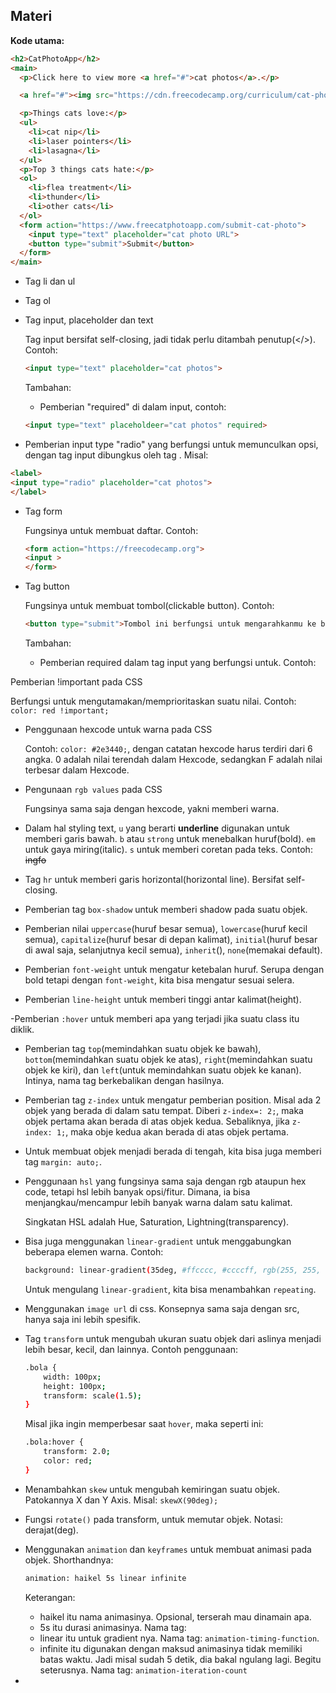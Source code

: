 ## Materi

**Kode utama:**

```html 
<h2>CatPhotoApp</h2>
<main>
  <p>Click here to view more <a href="#">cat photos</a>.</p>

  <a href="#"><img src="https://cdn.freecodecamp.org/curriculum/cat-photo-app/relaxing-cat.jpg" alt="A cute orange cat lying on its back."></a>

  <p>Things cats love:</p>
  <ul>
    <li>cat nip</li>
    <li>laser pointers</li>
    <li>lasagna</li>
  </ul>
  <p>Top 3 things cats hate:</p>
  <ol>
    <li>flea treatment</li>
    <li>thunder</li>
    <li>other cats</li>
  </ol>
  <form action="https://www.freecatphotoapp.com/submit-cat-photo">
    <input type="text" placeholder="cat photo URL">
    <button type="submit">Submit</button>
  </form>
</main>
```


- Tag li dan ul 
- Tag ol 
- Tag input, placeholder dan text 
   
   Tag input bersifat self-closing, jadi tidak perlu ditambah penutup(</>). Contoh: 

   ```html 
   <input type="text" placeholder="cat photos">
   ```

   Tambahan: 
   - Pemberian "required" di dalam input, contoh:

   ```html
   <input type="text" placeholdeer="cat photos" required>
   ```

- Pemberian input type "radio" yang berfungsi untuk memunculkan opsi, dengan tag input dibungkus oleh tag <label>. Misal: 

 ```html
 <label>   
 <input type="radio" placeholder="cat photos">
 </label>
 ```

- Tag form 

  Fungsinya untuk membuat daftar. Contoh: 

  ```html 
  <form action="https://freecodecamp.org">
  <input >
  </form>
  ```

- Tag button 

   Fungsinya untuk membuat tombol(clickable button). Contoh: 

   ```html 
   <button type="submit">Tombol ini berfungsi untuk mengarahkanmu ke brower.</button>
   ```

   Tambahan: 

   - Pemberian required dalam tag input yang berfungsi untuk. Contoh: 

Pemberian !important pada CSS 

   Berfungsi untuk mengutamakan/memprioritaskan suatu nilai. Contoh: `color: red !important; `

- Penggunaan hexcode untuk warna pada CSS

   Contoh: `color: #2e3440;`, dengan catatan hexcode harus terdiri dari 6 angka. 0 adalah nilai terendah dalam Hexcode, sedangkan F adalah nilai terbesar dalam Hexcode.

- Pengunaan `rgb values` pada CSS 

  Fungsinya sama saja dengan hexcode, yakni memberi warna. 

- Dalam hal styling text, `u` yang berarti **underline** digunakan untuk memberi garis bawah. `b` atau `strong` untuk menebalkan huruf(bold). `em` untuk gaya miring(italic). `s` untuk memberi coretan pada teks. Contoh: <s>ingfo</s>

- Tag `hr` untuk memberi garis horizontal(horizontal line). Bersifat self-closing.

- Pemberian tag `box-shadow` untuk memberi shadow pada suatu objek.

- Pemberian nilai `uppercase`(huruf besar semua), `lowercase`(huruf kecil semua), `capitalize`(huruf besar di depan kalimat), `initial`(huruf besar di awal saja, selanjutnya kecil semua), `inherit`(), `none`(memakai default).

- Pemberian `font-weight` untuk mengatur ketebalan huruf. Serupa dengan bold tetapi dengan `font-weight`, kita bisa mengatur sesuai selera.

- Pemberian `line-height` untuk memberi tinggi antar kalimat(height). 

-Pemberian `:hover` untuk memberi apa yang terjadi jika suatu class itu diklik.

- Pemberian tag `top`(memindahkan suatu objek ke bawah), `bottom`(memindahkan suatu objek ke atas), `right`(memindahkan suatu objek ke kiri), dan `left`(untuk memindahkan suatu objek ke kanan). Intinya, nama tag berkebalikan dengan hasilnya. 

- Pemberian tag `z-index` untuk mengatur pemberian position. Misal ada 2 objek yang berada di dalam satu tempat. Diberi `z-index=: 2;`, maka objek pertama akan berada di atas objek kedua. Sebaliknya, jika `z-index: 1;`, maka obje kedua akan berada di atas objek pertama. 

- Untuk membuat objek menjadi berada di tengah, kita bisa juga memberi tag `margin: auto;`. 

- Penggunaan `hsl` yang fungsinya sama saja dengan rgb ataupun hex code, tetapi hsl lebih banyak opsi/fitur. Dimana, ia bisa menjangkau/mencampur lebih banyak warna dalam satu kalimat.

  Singkatan HSL adalah Hue, Saturation, Lightning(transparency).

- Bisa juga menggunakan `linear-gradient` untuk menggabungkan beberapa elemen warna. Contoh: 

  ```bash 
  background: linear-gradient(35deg, #ffcccc, #ccccff, rgb(255, 255, 0)); 
  ```

  Untuk mengulang `linear-gradient`, kita bisa menambahkan `repeating`. 

- Menggunakan `image url` di css. Konsepnya sama saja dengan src, hanya saja ini lebih spesifik.

- Tag `transform` untuk mengubah ukuran suatu objek dari aslinya menjadi lebih besar, kecil, dan lainnya. Contoh penggunaan: 

  ```bash
  .bola {
      width: 100px; 
      height: 100px; 
      transform: scale(1.5); 
  }
  ```

  Misal jika ingin memperbesar saat `hover`, maka seperti ini: 

  ```bash 
  .bola:hover {
      transform: 2.0; 
      color: red; 
  }
  ```

- Menambahkan `skew` untuk mengubah kemiringan suatu objek. Patokannya X dan Y Axis. Misal: `skewX(90deg);`

- Fungsi `rotate()` pada transform, untuk memutar objek. Notasi: derajat(deg).

- Menggunakan `animation` dan `keyframes` untuk membuat animasi pada objek. Shorthandnya: 

  ```bash 
  animation: haikel 5s linear infinite
  ```

  Keterangan: 
  * haikel itu nama animasinya. Opsional, terserah mau dinamain apa. 
  * 5s itu durasi animasinya. Nama tag:  
  * linear itu untuk gradient nya. Nama tag: `animation-timing-function`. 
  * infinite itu digunakan dengan maksud animasinya tidak memiliki batas waktu. Jadi misal sudah 5 detik, dia bakal ngulang lagi. Begitu seterusnya. Nama tag: `animation-iteration-count` 

-

